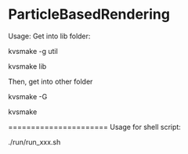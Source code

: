 ParticleBasedRendering
======================

Usage: 
Get into lib folder:

kvsmake -g util

kvsmake lib



Then, get into other folder

kvsmake -G

kvsmake

======================
Usage for shell script:

./run/run_xxx.sh